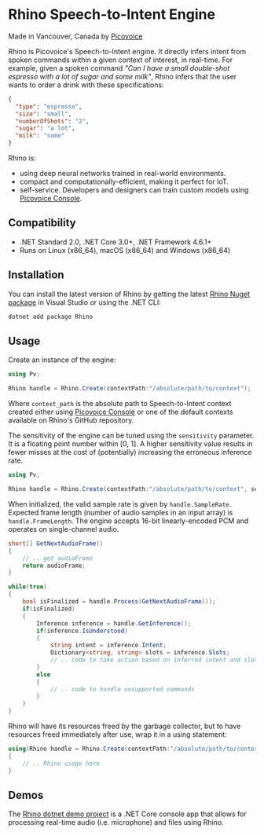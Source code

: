 # Rhino Speech-to-Intent Engine

Made in Vancouver, Canada by [Picovoice](https://picovoice.ai)

Rhino is Picovoice's Speech-to-Intent engine. It directly infers intent from spoken commands within a given context of
interest, in real-time. For example, given a spoken command *"Can I have a small double-shot espresso with a lot of sugar
 and some milk"*, Rhino infers that the user wants to order a drink with these specifications:

```json
{
  "type": "espresso",
  "size": "small",
  "numberOfShots": "2",
  "sugar": "a lot",
  "milk": "some"
}
```

Rhino is:

* using deep neural networks trained in real-world environments.
* compact and computationally-efficient, making it perfect for IoT.
* self-service. Developers and designers can train custom models using [Picovoice Console](https://picovoice.ai/console/).

## Compatibility

- .NET Standard 2.0, .NET Core 3.0+, .NET Framework 4.6.1+
- Runs on Linux (x86_64), macOS (x86_64) and Windows (x86_64)

## Installation

You can install the latest version of Rhino by getting the latest [Rhino Nuget package](https://www.nuget.org/packages/Rhino/) in Visual Studio or using the .NET CLI:

```bash
dotnet add package Rhino
```

## Usage

Create an instance of the engine:

```csharp
using Pv;

Rhino handle = Rhino.Create(contextPath:"/absolute/path/to/context");
```

Where `context_path` is the absolute path to Speech-to-Intent context created either using
[Picovoice Console](https://picovoice.ai/console/) or one of the default contexts available on Rhino's GitHub repository.

The sensitivity of the engine can be tuned using the `sensitivity` parameter. It is a floating point number within
[0, 1]. A higher sensitivity value results in fewer misses at the cost of (potentially) increasing the erroneous
inference rate.

```csharp
using Pv;

Rhino handle = Rhino.Create(contextPath:"/absolute/path/to/context", sensitivity: 0.25f);
```

When initialized, the valid sample rate is given by `handle.SampleRate`. Expected frame length (number of audio samples
in an input array) is `handle.FrameLength`. The engine accepts 16-bit linearly-encoded PCM and operates on
single-channel audio.

```csharp
short[] GetNextAudioFrame()
{
    // .. get audioFrame
    return audioFrame;
}

while(true)
{
    bool isFinalized = handle.Process(GetNextAudioFrame());   
    if(isFinalized)
    {
        Inference inference = handle.GetInference();
        if(inference.IsUnderstood)
        {
            string intent = inference.Intent;
            Dictionary<string, string> slots = inference.Slots;
            // .. code to take action based on inferred intent and slot values
        }
        else
        {
            // .. code to handle unsupported commands              
        }        
    }
}
```

Rhino will have its resources freed by the garbage collector, but to have resources freed 
immediately after use, wrap it in a using statement: 

```csharp
using(Rhino handle = Rhino.Create(contextPath:"/absolute/path/to/context"))
{
    // .. Rhino usage here
}
```

## Demos

The [Rhino dotnet demo project](/demo/dotnet) is a .NET Core console app that allows for 
processing real-time audio (i.e. microphone) and files using Rhino.
